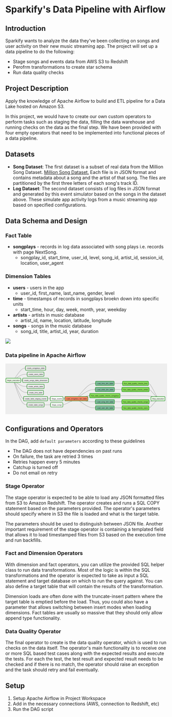 # Sparkify's Data Pipeline with Airflow
## Introduction
Sparkify wants to analyze the data they've been collecting on songs and user activity on their new music streaming app. The project will set up a data pipeline to do the following:
- Stage songs and events data from AWS S3 to Redshift
- Perofrm transformations to create star schema
- Run data quality checks
## Project Description
Apply the knowledge of Apache Airflow to build and ETL pipeline for a Data Lake hosted on Amazon S3.

In this project, we would have to create our own custom operators to perform tasks such as staging the data, filling the data warehouse and running checks on the data as the final step. We have been provided with four empty operators that need to be implemented into functional pieces of a data pipeline.
## Datasets
- **Song Dataset**: The first dataset is a subset of real data from the Million Song Dataset. [Million Song Dataset.](http://millionsongdataset.com/) Each file is in JSON format and contains metadata about a song and the artist of that song. The files are partitioned by the first three letters of each song's track ID.
- **Log Dataset**: The second dataset consists of log files in JSON format and generated by this event simulator based on the songs in the dataset above. These simulate app activity logs from a music streaming app based on specified configurations.

## Data Schema and Design
### Fact Table
- **songplays** - records in log data associated with song plays i.e. records with page NextSong.
  - songplay_id, start_time, user_id, level, song_id, artist_id, session_id, location, user_agent
 
 ### Dimension Tables
 - **users** - users in the app
   - user_id, first_name, last_name, gender, level
  - **time** - timestamps of records in songplays broekn down into specific units
    - start_time, hour, day, week, month, year, weekday
 - **artists** - artists in music database
   - artist_id, name, location, latitude, longitude
  - **songs** - songs in the music database
    - song_id, title, artist_id, year, duration
   
 ![](https://udacity-reviews-uploads.s3.us-west-2.amazonaws.com/_attachments/33760/1586916755/Song_ERD.png)
 ### Data pipeline in Apache Airflow

![](DAG.PNG)

## Configurations and Operators
In the DAG, add  `default parameters`  according to these guidelines

-   The DAG does not have dependencies on past runs
-   On failure, the task are retried 3 times
-   Retries happen every 5 minutes
-   Catchup is turned off
-   Do not email on retry
### Stage Operator

The stage operator is expected to be able to load any JSON formatted files from S3 to Amazon Redshift. The operator creates and runs a SQL COPY statement based on the parameters provided. The operator's parameters should specify where in S3 the file is loaded and what is the target table.

The parameters should be used to distinguish between JSON file. Another important requirement of the stage operator is containing a templated field that allows it to load timestamped files from S3 based on the execution time and run backfills.

### Fact and Dimension Operators

With dimension and fact operators, you can utilize the provided SQL helper class to run data transformations. Most of the logic is within the SQL transformations and the operator is expected to take as input a SQL statement and target database on which to run the query against. You can also define a target table that will contain the results of the transformation.

Dimension loads are often done with the truncate-insert pattern where the target table is emptied before the load. Thus, you could also have a parameter that allows switching between insert modes when loading dimensions. Fact tables are usually so massive that they should only allow append type functionality.

### Data Quality Operator

The final operator to create is the data quality operator, which is used to run checks on the data itself. The operator's main functionality is to receive one or more SQL based test cases along with the expected results and execute the tests. For each the test, the test result and expected result needs to be checked and if there is no match, the operator should raise an exception and the task should retry and fail eventually.
## Setup
1. Setup Apache Airflow in Project Workspace
2. Add in the necessary connections (AWS, connection to Redshift, etc)
3. Run the DAG script
